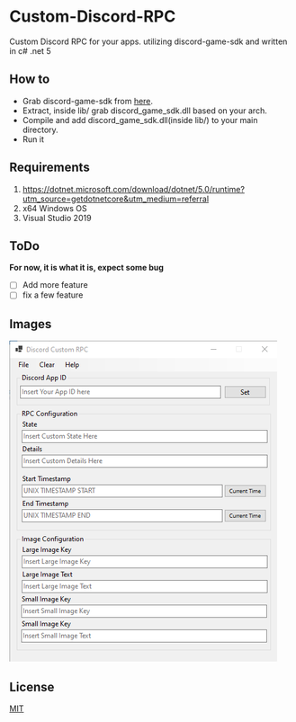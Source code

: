 # Custom-Discord-RPC
Custom Discord RPC for your apps. utilizing discord-game-sdk and written in c# .net 5

## How to
* Grab discord-game-sdk from [here](https://dl-game-sdk.discordapp.net/2.5.6/discord_game_sdk.zip).
* Extract, inside lib/ grab discord_game_sdk.dll based on your arch.
* Compile and add discord_game_sdk.dll(inside lib/) to your main directory.
* Run it

## Requirements
1. https://dotnet.microsoft.com/download/dotnet/5.0/runtime?utm_source=getdotnetcore&utm_medium=referral
2. x64 Windows OS
3. Visual Studio 2019 

## ToDo
__For now, it is what it is, expect some bug__
- [ ] Add more feature 
- [ ] fix a few feature

## Images
![Main](/images/Untitled.png)

## License
[MIT](https://choosealicense.com/licenses/mit/)